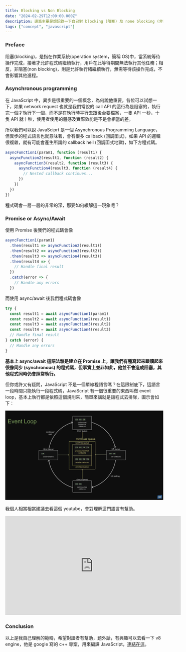 ```yaml
---
title: Blocking vs Non Blocking
date: "2024-02-29T12:00:00.000Z"
description: 這篇主要是想記錄一下自己對 blocking (阻塞) 及 none blocking (非阻塞) 的一些知識，畢竟如果忘掉，還可以快速的回來瞧一下不是挺棒的嗎？
tags: ["concept", "javascript"]
---
```


### Preface

阻塞(blocking)，是指在作業系統(operation system，簡稱 OS)中，當系統等待操作完成，接著才允許程式碼繼續執行，用戶在此等待期間無法執行其他任務；相反，非阻塞(non blocking)，則是允許執行緒繼續執行，無需等待該操作完成，不會影響其他進程。

### Asynchronous programming

在 JavaScript 中，異步是很重要的一個概念，為何說他重要，各位可以試想一下，如果 network request 也就是我們常說的 call API 的這行為是阻塞的，執行完一個才執行下一個，而不是在執行時平行去跟後台要檔案，一隻 API 一秒，十隻 API 就十秒，使用者使用的體感及實際效能是不是會相當的差。

所以我們可以說 JavaSciprt 是一個 Asynchronous Programming Language，但異步的程式語言也就意味著，會有很多 callback (回調函式)，如果 API 的邏輯很複雜，就有可能會產生所謂的 callback hell (回調函式地獄)，如下方程式碼。

```js
asyncFunction1(param1, function (result1) {
  asyncFunction2(result1, function (result2) {
    asyncFunction3(result2, function (result3) {
      asyncFunction4(result3, function (result4) {
        // Nested callback continues...
      })
    })
  })
})
```

程式碼會一層一層的非常的深，那要如何緩解這一現象呢？

### Promise or Async/Await

使用 Promise 後我們的程式碼會像

```js
asyncFunction1(param1)
  .then(result1 => asyncFunction2(result1))
  .then(result2 => asyncFunction3(result2))
  .then(result3 => asyncFunction4(result3))
  .then(result4 => {
    // Handle final result
  })
  .catch(error => {
    // Handle any errors
  })
```

而使用 async/await 後我們程式碼會像

```js
try {
  const result1 = await asyncFunction1(param1)
  const result2 = await asyncFunction2(result1)
  const result3 = await asyncFunction3(result2)
  const result4 = await asyncFunction4(result3)
  // Handle final result
} catch (error) {
  // Handle any errors
}
```

**基本上 async/await 這語法糖是建立在 Promise 上，讓我們有種寫起來跟讀起來很像同步 (synchronous) 的程式碼，但事實上並非如此，他並不會造成阻塞，其他程式同時仍會照常執行。**

但你或許又有疑問，JavaScript 不是一個單線程語言嗎？在這限制底下，這語言一段時間只能執行一段程式碼，JavaScript 有一個很重要的東西叫做 event loop，基本上執行都是依照這個規則來，簡單來講就是讓程式去排隊，圖示會如下：

<img src='../../../src/assets/blocking-vs-non-blocking-event-loop.png' alt='image'>
<br />

我個人相當相當建議去看這個 youtube，會對理解這門語言有幫助。

<iframe width="560" height="315" src="https://www.youtube.com/embed/L18RHG2DwwA?si=UFxLoP-uJKv49pDt" title="YouTube video player" frameborder="0" allow="accelerometer; autoplay; clipboard-write; encrypted-media; gyroscope; picture-in-picture; web-share" allowfullscreen></iframe>

### Conclusion

以上是我自己理解的範疇，希望對讀者有幫助，題外話，有興趣可以去看一下 v8 engine，他是 google 寫的 c++ 專案，用來編譯 JavaScript，[連結在這](https://github.com/v8/v8)。
